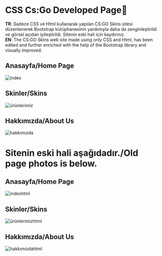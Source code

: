 # CSS Cs:Go Developed Page🙌

<b>TR</b>: Sadece CSS ve Html kullanarak yapılan CS:GO Skins sitesi düzenlenerek Bootstrap kütüphanesinin yardımıyla daha da zenginleştirildi ve görsel açıdan iyileştirildi. Sitenin eski hali için kaydırınız.<br>
<b>EN</b>: The CS:GO Skins web site made using only CSS and Html, has been edited and further enriched with the help of the Bootstrap library and visually improved.<br>

## Anasayfa/Home Page

![index](https://user-images.githubusercontent.com/109991448/200232461-9a5dcaf2-54ac-47ed-ad0b-351e71e16c8e.jpg)

## Skinler/Skins

![ürünlerimiz](https://user-images.githubusercontent.com/109991448/200232462-9f59e9ae-faef-4011-a82f-af5ab6275684.jpg)

## Hakkımızda/About Us

![hakkımızda](https://user-images.githubusercontent.com/109991448/200232458-e054a50a-005d-4171-b49b-21af94d91e0e.jpg)

# Sitenin eski hali aşağıdadır./Old page photos is below.<br>

## Anasayfa/Home Page

![indexhtml](https://user-images.githubusercontent.com/109991448/200234570-caa9ce1b-00f7-44dd-a40a-e834538e69f9.jpg)

## Skinler/Skins

![ürünlerimizhtml](https://user-images.githubusercontent.com/109991448/200234601-8a88981a-4b29-4880-b871-1dae4ea217a5.jpg)

## Hakkımızda/About Us

![hakkımızdahtml](https://user-images.githubusercontent.com/109991448/200234608-b939c579-6fa2-4797-b6a2-1d7d3e5758cf.jpg)

